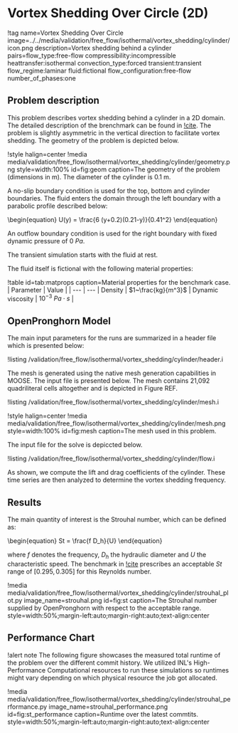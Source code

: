 # Vortex Shedding Over Circle (2D)

!tag name=Vortex Shedding Over Circle
     image=../../media/validation/free_flow/isothermal/vortex_shedding/cylinder/icon.png
     description=Vortex shedding behind a cylinder
     pairs=flow_type:free-flow
                       compressibility:incompressible
                       heattransfer:isothermal
                       convection_type:forced
                       transient:transient
                       flow_regime:laminar
                       fluid:fictional
                       flow_configuration:free-flow
                       number_of_phases:one

## Problem description

This problem describes vortex shedding behind a cylinder in a 2D domain. The
detailed description of the brenchmark can be found in [!cite](schafer1996benchmark).
The problem is slightly asymmetric in the vertical direction to facilitate vortex
shedding. The geometry of the problem is depicted below.

!style halign=center
!media media/validation/free_flow/isothermal/vortex_shedding/cylinder/geometry.png style=width:100% id=fig:geom caption=The geometry of the problem (dimensions in m). The diameter of the cylinder is 0.1 m.

A no-slip boundary condition is used for the top, bottom
and cylinder boundaries. The fluid enters the domain through
the left boundary with a parabolic profile described below:

\begin{equation}
U(y) = \frac{6 (y+0.2)(0.21-y)}{0.41^2}
\end{equation}

An outflow boundary condition is used for the right boundary with fixed dynamic pressure of $0~Pa$.

The transient simulation starts with the fluid at rest.

The fluid itself is fictional with the following material properties:

!table id=tab:matprops caption=Material properties for the benchmark case.
| Parameter | Value |
| --- | --- |
Density | $1~\frac{kg}{m^3}$ |
Dynamic viscosity |  $10^{-3}~Pa\cdot s$ |

## OpenPronghorn Model

The main input parameters for the runs are summarized in a header file
which is presented below:

!listing /validation/free_flow/isothermal/vortex_shedding/cylinder/header.i

The mesh is generated using the native mesh generation capabilities in MOOSE.
The input file is presented below. The mesh contains 21,092 quadriliteral cells altogether and is depicted in Figure REF.

!listing /validation/free_flow/isothermal/vortex_shedding/cylinder/mesh.i

!style halign=center
!media media/validation/free_flow/isothermal/vortex_shedding/cylinder/mesh.png style=width:100% id=fig:mesh caption=The mesh used in this problem.

The input file for the solve is depiccted below.

!listing /validation/free_flow/isothermal/vortex_shedding/cylinder/flow.i

As shown, we compute the lift and drag coefficients of the cylinder.
These time series are then analyzed to determine the vortex shedding frequency.

## Results

The main quantity of interest is the Strouhal number, which can be defined as:

\begin{equation}
St = \frac{f D_h}{U}
\end{equation}

where $f$ denotes the frequency, $D_h$ the hydraulic diameter and $U$ the
characteristic speed. The benchmark in [!cite](schafer1996benchmark)
prescribes an acceptable $St$ range of $[0.295, 0.305]$ for this Reynolds number.


!media media/validation/free_flow/isothermal/vortex_shedding/cylinder/strouhal_plot.py
       image_name=strouhal.png
       id=fig:st
       caption=The Strouhal number supplied by OpenPronghorn with respect to the acceptable range.
       style=width:50%;margin-left:auto;margin-right:auto;text-align:center

## Performance Chart

!alert note
The following figure showcases the measured total runtime of the problem over the different
commit history. We utilized INL's High-Performance Computational resources to run these
simulations so runtimes might vary depending on which physical resource the job got allocated.

!media media/validation/free_flow/isothermal/vortex_shedding/cylinder/strouhal_performance.py
       image_name=strouhal_performance.png
       id=fig:st_performance
       caption=Runtime over the latest commtits.
       style=width:50%;margin-left:auto;margin-right:auto;text-align:center


